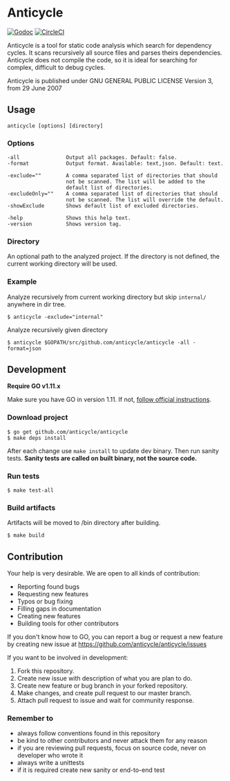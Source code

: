 # Anticycle

[![Godoc](https://godoc.org/github.com/anticycle/anticycle?status.svg)](https://godoc.org/github.com/anticycle/anticycle)
[![CircleCI](https://circleci.com/gh/anticycle/anticycle.svg?style=svg)](https://circleci.com/gh/anticycle/anticycle)

Anticycle is a tool for static code analysis which search for
dependency cycles. It scans recursively all source files and
parses theirs dependencies. Anticycle does not compile the code,
so it is ideal for searching for complex, difficult to debug cycles.

Anticycle is published under GNU GENERAL PUBLIC LICENSE Version 3, from 29 June 2007

## Usage

```
anticycle [options] [directory]
```

### Options

```
-all               Output all packages. Default: false.
-format            Output format. Available: text,json. Default: text.

-exclude=""        A comma separated list of directories that should
                   not be scanned. The list will be added to the
                   default list of directories.
-excludeOnly=""    A comma separated list of directories that should
                   not be scanned. The list will override the default.
-showExclude       Shows default list of excluded directories.

-help              Shows this help text.
-version           Shows version tag.
```

### Directory

An optional path to the analyzed project. If the directory is not
defined, the current working directory will be used.

### Example

Analyze recursively from current working directory but skip `internal/` anywhere in dir tree.

```console
$ anticycle -exclude="internal"
```

Analyze recursively given directory

```console
$ anticycle $GOPATH/src/github.com/anticycle/anticycle -all -format=json
```

## Development

**Require GO v1.11.x**

Make sure you have GO in version 1.11. If not, [follow official instructions](https://golang.org/doc/install).

### Download project

```console
$ go get github.com/anticycle/anticycle
$ make deps install
```

After each change use `make install` to update dev binary. Then run sanity tests.
**Sanity tests are called on built binary, not the source code.**

### Run tests

```console
$ make test-all
```

### Build artifacts

Artifacts will be moved to /bin directory after building.

```console
$ make build
```

## Contribution

Your help is very desirable. We are open to all kinds of contribution:

- Reporting found bugs
- Requesting new features
- Typos or bug fixing
- Filling gaps in documentation
- Creating new features
- Building tools for other contributors

If you don't know how to GO, you can report a bug or request a new feature by
creating new issue at https://github.com/anticycle/anticycle/issues

If you want to be involved in development:

1. Fork this repository.
2. Create new issue with description of what you are plan to do.
3. Create new feature or bug branch in your forked repository.
4. Make changes, and create pull request to our master branch.
5. Attach pull request to issue and wait for community response.

### Remember to

- always follow conventions found in this repository
- be kind to other contributors and never attack them for any reason
- if you are reviewing pull requests, focus on source code, never on developer who wrote it
- always write a unittests
- if it is required create new sanity or end-to-end test
